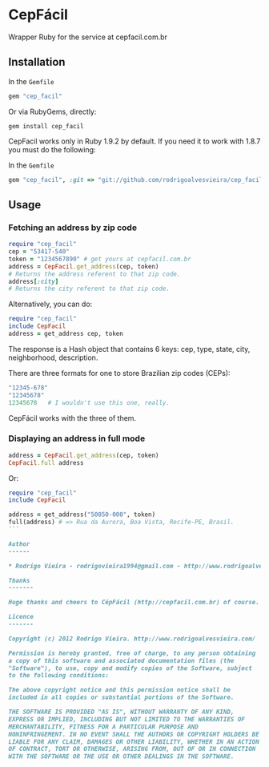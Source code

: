 CepFácil
===========

Wrapper Ruby for the service at cepfacil.com.br

Installation
------------

In the `Gemfile`

```ruby
gem "cep_facil"
```

Or via RubyGems, directly:

  `gem install cep_facil`
  
CepFacil works only in Ruby 1.9.2 by default. If you need it to work with 1.8.7 you must do the following:

In the `Gemfile`

```ruby
gem "cep_facil", :git => "git://github.com/rodrigoalvesvieira/cep_facil.git", :branch => "1.8.7"
```

Usage
-----
  
### Fetching an address by zip code

```ruby
require "cep_facil"
cep = "53417-540"
token = "1234567890" # get yours at cepfacil.com.br
address = CepFacil.get_address(cep, token)
# Returns the address referent to that zip code.
address[:city]
# Returns the city referent to that zip code.
```

Alternatively, you can do:

```ruby
require "cep_facil"
include CepFacil
address = get_address cep, token
```

The response is a Hash object that contains 6 keys: cep, type, state, city, neighborhood, description.

There are three formats for one to store Brazilian zip codes (CEPs):

```ruby
"12345-678"
"12345678"
12345678   # I wouldn't use this one, really.
```

CepFácil works with the three of them.

### Displaying an address in full mode

```ruby
address = CepFacil.get_address(cep, token)
CepFacil.full address
```

Or:

````ruby
require "cep_facil"
include CepFacil

address = get_address("50050-000", token)
full(address) # => Rua da Aurora, Boa Vista, Recife-PE, Brasil.
```

Author
------

* Rodrigo Vieira - rodrigovieira1994@gmail.com - http://www.rodrigoalvesvieira.com

Thanks
-------

Huge thanks and cheers to CépFácil (http://cepfacil.com.br) of course. Thanks for the great service that you provide!

Licence
-------

Copyright (c) 2012 Rodrigo Vieira. http://www.rodrigoalvesvieira.com/

Permission is hereby granted, free of charge, to any person obtaining
a copy of this software and associated documentation files (the
"Software"), to use, copy and modify copies of the Software, subject 
to the following conditions:

The above copyright notice and this permission notice shall be
included in all copies or substantial portions of the Software.

THE SOFTWARE IS PROVIDED "AS IS", WITHOUT WARRANTY OF ANY KIND,
EXPRESS OR IMPLIED, INCLUDING BUT NOT LIMITED TO THE WARRANTIES OF
MERCHANTABILITY, FITNESS FOR A PARTICULAR PURPOSE AND
NONINFRINGEMENT. IN NO EVENT SHALL THE AUTHORS OR COPYRIGHT HOLDERS BE
LIABLE FOR ANY CLAIM, DAMAGES OR OTHER LIABILITY, WHETHER IN AN ACTION
OF CONTRACT, TORT OR OTHERWISE, ARISING FROM, OUT OF OR IN CONNECTION
WITH THE SOFTWARE OR THE USE OR OTHER DEALINGS IN THE SOFTWARE.